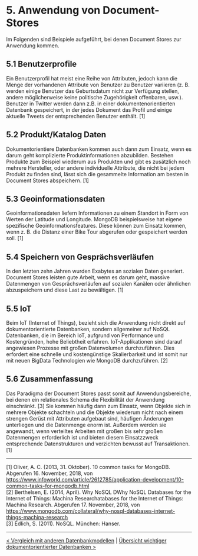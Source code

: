 # 5. Anwendung von Document-Stores

Im Folgenden sind Beispiele aufgeführt, bei denen Document Stores zur Anwendung kommen.

## 5.1 Benutzerprofile

Ein Benutzerprofil hat meist eine Reihe von Attributen, jedoch kann die Menge der vorhandenen Attribute von Benutzer zu Benutzer variieren (z. B. werden einige Benutzer das Geburtsdatum nicht zur Verfügung stellen, andere möglicherweise keine politische Zugehörigkeit offenbaren, usw.). <!--- Das Beispiel finde ich schwierig, weil das Feld kann ja auch vorhanden, aber leer sein oder? Jessi: ich finde das Beispiel auch schwierig --->
Benutzer in Twitter werden dann z.B. in einer dokumentenorientierten Datenbank gespeichert, in der jedes Dokument das Profil und einige aktuelle Tweets der entsprechenden Benutzer enthält.  [1]

## 5.2 Produkt/Katalog Daten

Dokumentorientiere Datenbanken kommen auch dann zum Einsatz, wenn es darum geht komplizierte Produktinformationen abzubilden. Bestehen Produkte zum Beispiel wiederum aus Produkten und gibt es zusätzlich noch mehrere Hersteller, oder andere individuelle Attribute, die nicht bei jedem Produkt zu finden sind, lässt sich die gesammelte Information am besten in Document Stores abspeichern. [1]
<!--- zweimal "Produkte"? Glaube da ist ein Fehler drin? --->

## 5.3 Geoinformationsdaten

Geoinformationsdaten liefern Informationen zu einem Standort in Form von Werten der Latitude und Longitude. MongoDB beispielsweise hat eigene spezifische Geoinformationsfeatures. Diese können zum Einsatz kommen, wenn z. B. die Distanz einer Bike Tour abgerufen oder gespeichert werden soll. [1]

## 5.4 Speichern von Gesprächsverläufen

In den letzten zehn Jahren wurden Exabytes an sozialen Daten generiert. Document Stores leisten gute Arbeit, wenn es darum geht, massive Datenmengen von Gesprächsverläufen auf sozialen Kanälen oder ähnlichen abzuspeichern und diese Last zu bewältigen. [1]

## 5.5 IoT

Beim IoT (Internet of Things), bezieht sich die Anwendung nicht direkt auf dokumentorientierte Datenbanken, sondern allgemeiner auf NoSQL Datenbanken, die im Bereich IoT, aufgrund von Performance und Kostengründen, hohe Beliebtheit erfahren. IoT-Applikationen sind darauf angewiesen Prozesse mit großen Datenvolumen durchzuführen. Dies erfordert eine schnelle und kostengünstige Skalierbarkeit und ist somit nur mit neuen BigData Technologien wie MongoDB durchzuführen. [2]

## 5.6 Zusammenfassung
Das Paradigma der Document Stores passt somit auf Anwendungsbereiche, bei denen ein relationales Schema die Flexibilität der Anwendung einschränkt. [3]
Sie kommen häufig dann zum Einsatz, wenn Objekte sich in mehrere Objekte schachteln und die Objekte wiederum nicht nach einem strengen Gerüst mit Attributen aufgebaut sind, häufigen Änderungen unterliegen und die Datenmenge enorm ist. Außerdem werden sie angewandt, wenn verteiltes Arbeiten mit großen bis sehr großen Datenmengen erforderlich ist und bieten diesem Einsatzzweck entsprechende Datenstrukturen und verzichten bewusst auf Transaktionen. [1]

------

[1] Oliver, A. C. (2013, 31. Oktober). 10 common tasks for MongoDB. Abgerufen 16. November, 2018, von https://www.infoworld.com/article/2612785/application-development/10-common-tasks-for-mongodb.html <br>
[2] Berthelsen, E. (2014, April). Why NoSQL DWhy NoSQL Databases for the Internet of Things: Machina Researchatabases for the Internet of Things: Machina Research. Abgerufen 17. November, 2018, von https://www.mongodb.com/collateral/why-nosql-databases-internet-things-machina-research <br>
[3] Edlich, S. (2011). NoSQL. München: Hanser. 

------

[< Vergleich mit anderen Datenbankmodellen](06_Vergleich-mit-anderen-Datenbankmodellen.md)		|   [Übersicht wichtiger dokumentorientierter Datenbanken >](08_Übersicht-wichtiger-dokumentorientierter-Datenbanken.md)
